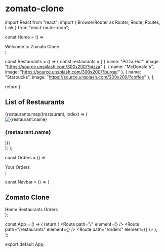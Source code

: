 # zomato-clone
import React from "react";
import { BrowserRouter as Router, Route, Routes, Link } from "react-router-dom";

const Home = () => <div className="p-6 text-xl">Welcome to Zomato Clone</div>;

const Restaurants = () => {
  const restaurants = [
    { name: "Pizza Hut", image: "https://source.unsplash.com/300x200/?pizza" },
    { name: "McDonald's", image: "https://source.unsplash.com/300x200/?burger" },
    { name: "Starbucks", image: "https://source.unsplash.com/300x200/?coffee" },
  ];

  return (
    <div className="p-6">
      <h2 className="text-2xl font-bold mb-4">List of Restaurants</h2>
      <div className="grid grid-cols-1 md:grid-cols-3 gap-6">
        {restaurants.map((restaurant, index) => (
          <div key={index} className="border rounded-lg shadow-lg p-4">
            <img src={restaurant.image} alt={restaurant.name} className="w-full h-40 object-cover rounded-lg" />
            <h3 className="text-lg font-semibold mt-2">{restaurant.name}</h3>
          </div>
        ))}
      </div>
    </div>
  );
};

const Orders = () => <div className="p-6 text-xl">Your Orders</div>;

const Navbar = () => (
  <nav className="bg-red-500 p-4 text-white flex justify-between">
    <h1 className="text-2xl font-bold">Zomato Clone</h1>
    <div>
      <Link className="px-4" to="/">Home</Link>
      <Link className="px-4" to="/restaurants">Restaurants</Link>
      <Link className="px-4" to="/orders">Orders</Link>
    </div>
  </nav>
);

const App = () => {
  return (
    <Router>
      <Navbar />
      <Routes>
        <Route path="/" element={<Home />} />
        <Route path="/restaurants" element={<Restaurants />} />
        <Route path="/orders" element={<Orders />} />
      </Routes>
    </Router>
  );
};

export default App;
